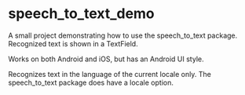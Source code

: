 # speech_to_text_demo


A small project demonstrating how to use the speech_to_text package. Recognized text is shown in a TextField.

Works on both Android and iOS, but has an Android UI style.

Recognizes text in the language of the current locale only. The speech_to_text package does have a locale option.
